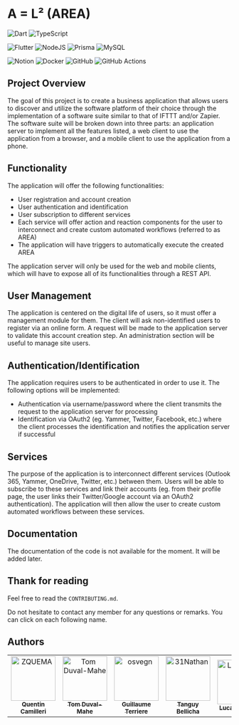 # **A = L² (AREA)**

![Dart](https://img.shields.io/badge/dart-%230175C2.svg?style=for-the-badge&logo=dart&logoColor=white)
![TypeScript](https://img.shields.io/badge/typescript-%23007ACC.svg?style=for-the-badge&logo=typescript&logoColor=white)

![Flutter](https://img.shields.io/badge/Flutter-%2302569B.svg?style=for-the-badge&logo=Flutter&logoColor=white)
![NodeJS](https://img.shields.io/badge/node.js-6DA55F?style=for-the-badge&logo=node.js&logoColor=white)
![Prisma](https://img.shields.io/badge/Prisma-3982CE?style=for-the-badge&logo=Prisma&logoColor=white)
![MySQL](https://img.shields.io/badge/mysql-%2300f.svg?style=for-the-badge&logo=mysql&logoColor=white)

![Notion](https://img.shields.io/badge/Notion-%23000000.svg?style=for-the-badge&logo=notion&logoColor=white)
![Docker](https://img.shields.io/badge/docker-%230db7ed.svg?style=for-the-badge&logo=docker&logoColor=white)
![GitHub](https://img.shields.io/badge/github-%23121011.svg?style=for-the-badge&logo=github&logoColor=white)
![GitHub Actions](https://img.shields.io/badge/github%20actions-%232671E5.svg?style=for-the-badge&logo=githubactions&logoColor=white)

## **Project Overview**

The goal of this project is to create a business application that allows users to discover and utilize the software platform of their choice through the implementation of a software suite similar to that of IFTTT and/or Zapier. The software suite will be broken down into three parts: an application server to implement all the features listed, a web client to use the application from a browser, and a mobile client to use the application from a phone.

## **Functionality**

The application will offer the following functionalities:

- User registration and account creation
- User authentication and identification
- User subscription to different services
- Each service will offer action and reaction components for the user to interconnect and create custom automated workflows (referred to as AREA)
- The application will have triggers to automatically execute the created AREA

The application server will only be used for the web and mobile clients, which will have to expose all of its functionalities through a REST API.

## **User Management**

The application is centered on the digital life of users, so it must offer a management module for them. The client will ask non-identified users to register via an online form. A request will be made to the application server to validate this account creation step. An administration section will be useful to manage site users.

## **Authentication/Identification**

The application requires users to be authenticated in order to use it. The following options will be implemented:

- Authentication via username/password where the client transmits the request to the application server for processing
- Identification via OAuth2 (eg. Yammer, Twitter, Facebook, etc.) where the client processes the identification and notifies the application server if successful

## **Services**

The purpose of the application is to interconnect different services (Outlook 365, Yammer, OneDrive, Twitter, etc.) between them. Users will be able to subscribe to these services and link their accounts (eg. from their profile page, the user links their Twitter/Google account via an OAuth2 authentication). The application will then allow the user to create custom automated workflows between these services.

## **Documentation**

The documentation of the code is not available for the moment. It will be added later.

## **Thank for reading**

Feel free to read the `CONTRIBUTING.md`.

Do not hesitate to contact any member for any questions or remarks. You can click on each following name.

## **Authors**

<table>
    <tbody>
        <tr>
            <td align="center"><a href="https://github.com/ZQUEMA/"><img src="https://avatars.githubusercontent.com/u/56249749?s=96&v=4" width="100px;" alt="ZQUEMA"/><br/><sub><b>Quentin Camilleri</b></sub></a><br/></td>
            <td align="center"><a href="https://github.com/TomDUVAL-MAHE"><img src="https://avatars.githubusercontent.com/u/72017980?v=4" width="100px;" alt="Tom Duval-Mahe"/><br/><sub><b>Tom Duval-Mahe</b></sub></a><br/></td>
            <td align="center"><a href="https://github.com/GuyomT"><img src="https://avatars.githubusercontent.com/u/71885064?v=4" width="100px;" alt="osvegn"/><br/><sub><b>Guillaume Terriere</b></sub></a><br/></td>
            <td align="center"><a href="https://github.com/tbellicha"><img src="https://avatars.githubusercontent.com/u/72006230?v=4" width="100px;" alt="31Nathan"/><br/><sub><b>Tanguy Bellicha</b></sub></a><br/></td>
            <td align="center"><a href="https://github.com/LucasTesnier/"><img src="https://avatars.githubusercontent.com/u/72015360?v=4" width="100px;" alt="LucasTesnier"/><br/><sub><b>Lucas Tesnier</b></sub></a><br/></td>
        </tr>
    </tbody>
</table>
